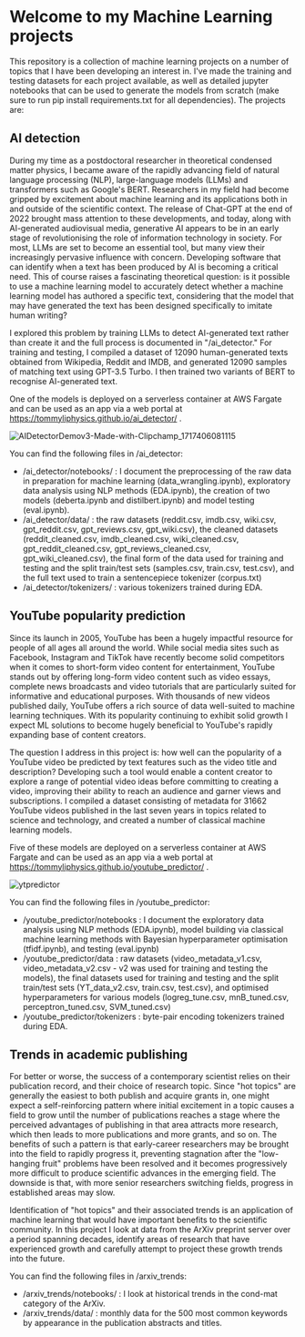 # Welcome to my Machine Learning projects

This repository is a collection of machine learning projects on a number of topics that I have been developing an interest in. I've made the training and testing datasets for each project available, as well as detailed jupyter notebooks that can be used to generate the models from scratch (make sure to run pip install requirements.txt for all dependencies). The projects are:

## AI detection

During my time as a postdoctoral researcher in theoretical condensed matter physics, I became aware of the rapidly advancing field of natural language processing (NLP), large-language models (LLMs) and transformers such as Google's BERT. Researchers in my field had become gripped by excitement about machine learning and its applications both in and outside of the scientific context. The release of Chat-GPT at the end of 2022 brought mass attention to these developments, and today, along with AI-generated audiovisual media, generative AI appears to be in an early stage of revolutionising the role of information technology in society. For most, LLMs are set to become an essential tool, but many view their increasingly pervasive influence with concern. Developing software that can identify when a text has been produced by AI is becoming a critical need. This of course raises a fascinating theoretical question: is it possible to use a machine learning model to accurately detect whether a machine learning model has authored a specific text, considering that the model that may have generated the text has been designed specifically to imitate human writing?

I explored this problem by training LLMs to detect AI-generated text rather than create it and the full process is documented in "/ai_detector." For training and testing, I compiled a dataset of 12090 human-generated texts obtained from Wikipedia, Reddit and IMDB, and generated 12090 samples of matching text using GPT-3.5 Turbo. I then trained two variants of BERT to recognise AI-generated text.

One of the models is deployed on a serverless container at AWS Fargate and can be used as an app via a web portal at https://tommyliphysics.github.io/ai_detector/ .

![AIDetectorDemov3-Made-with-Clipchamp_1717406081115](https://github.com/tommyliphysics/tommyli-ml/assets/166401665/234e6b85-fcd6-49cf-8fda-cef56467465b)

You can find the following files in /ai_detector:
* /ai_detector/notebooks/ : I document the preprocessing of the raw data in preparation for machine learning (data_wrangling.ipynb), exploratory data analysis using NLP methods (EDA.ipynb), the creation of two models (deberta.ipynb and distilbert.ipynb) and model testing (eval.ipynb).
* /ai_detector/data/ : the raw datasets (reddit.csv, imdb.csv, wiki.csv, gpt_reddit.csv, gpt_reviews.csv, gpt_wiki.csv), the cleaned datasets (reddit_cleaned.csv, imdb_cleaned.csv, wiki_cleaned.csv, gpt_reddit_cleaned.csv, gpt_reviews_cleaned.csv, gpt_wiki_cleaned.csv), the final form of the data used for training and testing and the split train/test sets (samples.csv, train.csv, test.csv), and the full text used to train a sentencepiece tokenizer (corpus.txt)
* /ai_detector/tokenizers/ : various tokenizers trained during EDA.

## YouTube popularity prediction

Since its launch in 2005, YouTube has been a hugely impactful resource for people of all ages all around the world. While social media sites such as Facebook, Instagram and TikTok have recently become solid competitors when it comes to short-form video content for entertainment, YouTube stands out by offering long-form video content such as video essays, complete news broadcasts and video tutorials that are particularly suited for informative and educational purposes. With thousands of new videos published daily, YouTube offers a rich source of data well-suited to machine learning techniques. With its popularity continuing to exhibit solid growth I expect ML solutions to become hugely beneficial to YouTube's rapidly expanding base of content creators.

The question I address in this project is: how well can the popularity of a YouTube video be predicted by text features such as the video title and description? Developing such a tool would enable a content creator to explore a range of potential video ideas before committing to creating a video, improving their ability to reach an audience and garner views and subscriptions. I compiled a dataset consisting of metadata for 31662 YouTube videos published in the last seven years in topics related to science and technology, and created a number of classical machine learning models.

Five of these models are deployed on a serverless container at AWS Fargate and can be used as an app via a web portal at https://tommyliphysics.github.io/youtube_predictor/ .

![ytpredictor](https://github.com/tommyliphysics/tommyli-ml/assets/166401665/28a0748f-7dc5-4690-9236-fd5420b9951d)

You can find the following files in /youtube_predictor:
* /youtube_predictor/notebooks : I document the exploratory data analysis using NLP methods (EDA.ipynb), model building via classical machine learning methods with Bayesian hyperparameter optimisation (tfidf.ipynb), and testing (eval.ipynb)
* /youtube_predictor/data : raw datasets (video_metadata_v1.csv, video_metadata_v2.csv - v2 was used for training and testing the models), the final datasets used for training and testing and the split train/test sets (YT_data_v2.csv, train.csv, test.csv), and optimised hyperparameters for various models (logreg_tune.csv, mnB_tuned.csv, perceptron_tuned.csv, SVM_tuned.csv)
* /youtube_predictor/tokenizers : byte-pair encoding tokenizers trained during EDA.

## Trends in academic publishing

For better or worse, the success of a contemporary scientist relies on their publication record, and their choice of research topic. Since "hot topics" are generally the easiest to both publish and acquire grants in, one might expect a self-reinforcing pattern where initial excitement in a topic causes a field to grow until the number of publications reaches a stage where the perceived advantages of publishing in that area attracts more research, which then leads to more publications and more grants, and so on. The benefits of such a pattern is that early-career researchers may be brought into the field to rapidly progress it, preventing stagnation after the "low-hanging fruit" problems have been resolved and it becomes progressively more difficult to produce scientific advances in the emerging field. The downside is that, with more senior researchers switching fields, progress in established areas may slow.

Identification of "hot topics" and their associated trends is an application of machine learning that would have important benefits to the scientific community. In this project I look at data from the ArXiv preprint server over a period spanning decades, identify areas of research that have experienced growth and carefully attempt to project these growth trends into the future.

You can find the following files in /arxiv_trends:

* /arxiv_trends/notebooks/ : I look at historical trends in the cond-mat category of the ArXiv.
* /arxiv_trends/data/ : monthly data for the 500 most common keywords by appearance in the publication abstracts and titles.
